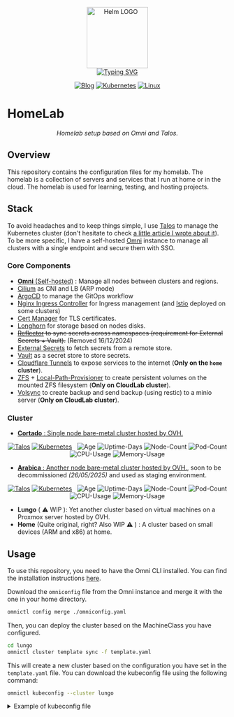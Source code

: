 
<p align="center">
    <img src="https://avatars.githubusercontent.com/u/82603435?v=4" width="140px" alt="Helm LOGO"/>
    <br>
    <a href="https://a-cup-of.coffee"><img src="https://readme-typing-svg.herokuapp.com?font=Fira+Code&pause=1000&center=true&vCenter=true&width=435&lines=Homelab+made+simple;Talos+go+brrrrr;GitOps+FTW;No+inspiration+for+what+I'm+going+to+write+here" alt="Typing SVG" /></a>
</p>

<div align="center">

  [![Blog](https://img.shields.io/badge/Blog-blue?style=for-the-badge&logo=buymeacoffee&logoColor=white)](https://a-cup-of.coffee/)
  [![Kubernetes](https://img.shields.io/badge/Kubernetes-v1.31.3-blue?style=for-the-badge&logo=kubernetes&logoColor=white)](https://kubernetes.io/)
  [![Linux](https://img.shields.io/badge/Talos-v1.8.3-blue?style=for-the-badge&logo=linux&logoColor=white)](https://talos.dev/)

</div>

# HomeLab

<div align="center">

*Homelab setup based on Omni and Talos.*

</div>

## Overview

This repository contains the configuration files for my homelab. The homelab is a collection of servers and services that I run at home or in the cloud. The homelab is used for learning, testing, and hosting projects.

## Stack 

To avoid headaches and to keep things simple, I use [Talos](https://www.talos.dev/) to manage the Kubernetes cluster (don't hesitate to check [a little article I wrote about it](https://a-cup-of.coffee/blog/talos/)). To be more specific, I have a self-hosted [Omni](https://www.siderolabs.com/platform/saas-for-kubernetes/) instance to manage all clusters with a single endpoint and secure them with SSO.

### Core Components

- [**Omni** (Self-hosted)](https://www.siderolabs.com/platform/saas-for-kubernetes/) : Manage all nodes between clusters and regions.
- [Cilium](https://cilium.io/) as CNI and LB (ARP mode)
- [ArgoCD](https://argoproj.github.io/argo-cd/) to manage the GitOps workflow
- [Nginx Ingress Controller](https://kubernetes.github.io/ingress-nginx/) for Ingress management (and [Istio](https://istio.io/) deployed on some clusters)
- [Cert Manager](https://cert-manager.io/) for TLS certificates.
- [Longhorn](https://longhorn.io/) for storage based on nodes disks.
- ~~[Reflector](https://github.com/emberstack/kubernetes-reflector/blob/main/README.md) to sync secrets across namespaces (requirement for External Secrets + Vault).~~ (Removed 16/12/2024)
- [External Secrets](https://external-secrets.io/latest/) to fetch secrets from a remote store.
- [Vault](https://www.vaultproject.io/) as a secret store to store secrets.
- [Cloudflare Tunnels](https://developers.cloudflare.com/cloudflare-one/connections/connect-networks/) to expose services to the internet (**Only on the `home` cluster**).
- [ZFS](https://openzfs.github.io/openzfs-docs/) + [Local-Path-Provisioner](https://github.com/rancher/local-path-provisioner) to create persistent volumes on the mounted ZFS filesystem (**Only on CloudLab cluster**).
- [Volsync](https://github.com/backube/volsync) to create backup and send backup (using restic) to a minio server (**Only on CloudLab cluster**).

### Cluster

- [**Cortado** : Single node bare-metal cluster hosted by OVH.](https://github.com/qjoly/GitOps/tree/main/cortado)
<div align="center">

[![Talos](https://img.shields.io/endpoint?url=https%3A%2F%2Fkromgo.cortado.thoughtless.eu%2Ftalos_version&style=flat-square&logo=talos&logoColor=white&color=red&label=%20)](https://talos.dev)
[![Kubernetes](https://img.shields.io/endpoint?url=https%3A%2F%2Fkromgo.cortado.thoughtless.eu%2Fkubernetes_version&style=flat-square&logo=kubernetes&logoColor=white&color=blue&label=%20)](https://kubernetes.io)&nbsp;&nbsp;
![Age](https://img.shields.io/endpoint?url=https%3A%2F%2Fkromgo.cortado.thoughtless.eu%2Fcluster_age_days&style=flat-square&label=Age)
![Uptime-Days](https://img.shields.io/endpoint?url=https%3A%2F%2Fkromgo.cortado.thoughtless.eu%2Fcluster_uptime_days&style=flat-square&label=Uptime)
![Node-Count](https://img.shields.io/endpoint?url=https%3A%2F%2Fkromgo.cortado.thoughtless.eu%2Fcluster_node_count&style=flat-square&label=Nodes)
![Pod-Count](https://img.shields.io/endpoint?url=https%3A%2F%2Fkromgo.cortado.thoughtless.eu%2Fcluster_pod_count&style=flat-square&label=Pods)
![CPU-Usage](https://img.shields.io/endpoint?url=https%3A%2F%2Fkromgo.cortado.thoughtless.eu%2Fcluster_cpu_usage&style=flat-square&label=CPU)
![Memory-Usage](https://img.shields.io/endpoint?url=https%3A%2F%2Fkromgo.cortado.thoughtless.eu%2Fcluster_memory_usage&style=flat-square&label=Memory)

</div>

- [**Arabica** : Another node bare-metal cluster hosted by OVH.](https://github.com/qjoly/GitOps/tree/main/arabica), soon to be decommissioned *(26/05/2025)* and used as staging environment.
<div align="center">

[![Talos](https://img.shields.io/endpoint?url=https%3A%2F%2Fkromgo.arabica.thoughtless.eu%2Ftalos_version&style=flat-square&logo=talos&logoColor=white&color=red&label=%20)](https://talos.dev)
[![Kubernetes](https://img.shields.io/endpoint?url=https%3A%2F%2Fkromgo.arabica.thoughtless.eu%2Fkubernetes_version&style=flat-square&logo=kubernetes&logoColor=white&color=blue&label=%20)](https://kubernetes.io)&nbsp;&nbsp;
![Age](https://img.shields.io/endpoint?url=https%3A%2F%2Fkromgo.arabica.thoughtless.eu%2Fcluster_age_days&style=flat-square&label=Age)
![Uptime-Days](https://img.shields.io/endpoint?url=https%3A%2F%2Fkromgo.arabica.thoughtless.eu%2Fcluster_uptime_days&style=flat-square&label=Uptime)
![Node-Count](https://img.shields.io/endpoint?url=https%3A%2F%2Fkromgo.arabica.thoughtless.eu%2Fcluster_node_count&style=flat-square&label=Nodes)
![Pod-Count](https://img.shields.io/endpoint?url=https%3A%2F%2Fkromgo.arabica.thoughtless.eu%2Fcluster_pod_count&style=flat-square&label=Pods)
![CPU-Usage](https://img.shields.io/endpoint?url=https%3A%2F%2Fkromgo.arabica.thoughtless.eu%2Fcluster_cpu_usage&style=flat-square&label=CPU)
![Memory-Usage](https://img.shields.io/endpoint?url=https%3A%2F%2Fkromgo.arabica.thoughtless.eu%2Fcluster_memory_usage&style=flat-square&label=Memory)

</div>

- **Lungo** ( :warning: WIP ): Yet another cluster based on virtual machines on a Proxmox server hosted by OVH.
- **Home** (Quite original, right? Also WIP :warning: ) : A cluster based on small devices (ARM and x86) at home.

## Usage

To use this repository, you need to have the Omni CLI installed. You can find the installation instructions [here](https://omni.siderolabs.com/how-to-guides/install-and-configure-omnictl).

Download the `omniconfig` file from the Omni instance and merge it with the one in your home directory.

```bash
omnictl config merge ./omniconfig.yaml
```

Then, you can deploy the cluster based on the MachineClass you have configured.

```bash
cd lungo
omnictl cluster template sync -f template.yaml
```

This will create a new cluster based on the configuration you have set in the `template.yaml` file. You can download the kubeconfig file using the following command:

```bash
omnictl kubeconfig --cluster lungo
```

<details>
<summary>Example of kubeconfig file</summary>

```yaml
apiVersion: v1
kind: Config
clusters:
  - cluster:
      server: https://omni.home.une-tasse-de.cafe:8100/
    name: omni-lungo
contexts:
  - context:
      cluster: omni-lungo
      namespace: default
      user: omni-lungo-quentinj@une-pause-cafe.fr
    name: omni-lungo
current-context: omni-lungo
users:
- name: omni-lungo-quentinj@une-pause-cafe.fr
  user:
    exec:
      apiVersion: client.authentication.k8s.io/v1beta1
      args:
        - oidc-login
        - get-token
        - --oidc-issuer-url=https://omni.home.une-tasse-de.cafe/oidc
        - --oidc-client-id=native
        - --oidc-extra-scope=cluster:lungo
      command: kubectl
      env: null
      provideClusterInfo: false
```
</details>